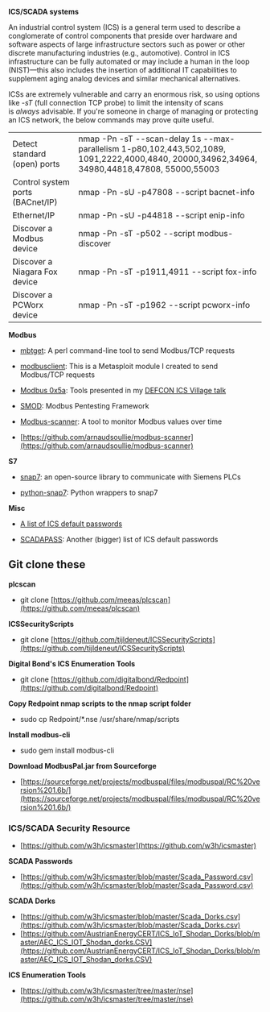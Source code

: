 **ICS/SCADA systems**

An industrial control system (ICS) is a general term used to describe a conglomerate of control components that preside over hardware and software aspects of large infrastructure sectors such as power or other discrete manufacturing industries (e.g., automotive). Control in ICS infrastructure can be fully automated or may include a human in the loop (NIST)—this also includes the insertion of additional IT capabilities to supplement aging analog devices and similar mechanical alternatives.

ICSs are extremely vulnerable and carry an enormous risk, so using options like -_sT_ (full connection TCP probe) to limit the intensity of scans is _always_ advisable. If you're someone in charge of managing or protecting an ICS network, the below commands may prove quite useful.

|   |   |
|---|---|
|Detect standard (open) ports|nmap -Pn -sT --scan-delay 1s --max-parallelism 1-p80,102,443,502,1089, 1091,2222,4000,4840, 20000,34962,34964, 34980,44818,47808, 55000,55003 <target>|
|Control system ports (BACnet/IP)|nmap -Pn -sU -p47808 --script bacnet-info <target>|
|Ethernet/IP|nmap -Pn -sU -p44818 --script enip-info <target>|
|Discover a Modbus device|nmap -Pn -sT -p502 --script modbus-discover <target>|
|Discover a Niagara Fox device|nmap -Pn -sT -p1911,4911 --script fox-info <target>|
|Discover a PCWorx device|nmap -Pn -sT -p1962 --script pcworx-info <target>|

**Modbus**

- [mbtget](https://github.com/sourceperl/mbtget): A perl command-line tool to send Modbus/TCP requests

- [modbusclient](https://www.rapid7.com/db/modules/auxiliary/scanner/scada/modbusclient): This is a Metasploit module I created to send Modbus/TCP requests

- [Modbus 0x5a](https://github.com/arnaudsoullie/funwithmodbus0x5a): Tools presented in my [DEFCON ICS Village talk](http://pentesting-ics.com/2018/03/08/yolo/)

- [SMOD](https://github.com/enddo/smod): Modbus Pentesting Framework

- [Modbus-scanner](https://github.com/arnaudsoullie/modbus-scanner): A tool to monitor Modbus values over time

- [https://github.com/arnaudsoullie/modbus-scanner](https://github.com/arnaudsoullie/modbus-scanner)

**S7**

- [snap7](http://snap7.sourceforge.net/): an open-source library to communicate with Siemens PLCs

- [python-snap7](https://github.com/gijzelaerr/python-snap7): Python wrappers to snap7

**Misc**

- [A list of ICS default passwords](https://github.com/arnaudsoullie/ics-default-passwords)

- [SCADAPASS](https://github.com/scadastrangelove/SCADAPASS): Another (bigger) list of ICS default passwords

## Git clone these
**plcscan**

- git clone [https://github.com/meeas/plcscan](https://github.com/meeas/plcscan)

**ICSSecurityScripts**
- git clone [https://github.com/tijldeneut/ICSSecurityScripts](https://github.com/tijldeneut/ICSSecurityScripts)

**Digital Bond's ICS Enumeration Tools**
- git clone [https://github.com/digitalbond/Redpoint](https://github.com/digitalbond/Redpoint)

**Copy Redpoint nmap scripts to the nmap script folder**
- sudo cp Redpoint/*.nse /usr/share/nmap/scripts

**Install modbus-cli**
- sudo gem install modbus-cli

**Download ModbusPal.jar from Sourceforge**
- [https://sourceforge.net/projects/modbuspal/files/modbuspal/RC%20version%201.6b/](https://sourceforge.net/projects/modbuspal/files/modbuspal/RC%20version%201.6b/)

### ICS/SCADA Security Resource
- [https://github.com/w3h/icsmaster](https://github.com/w3h/icsmaster)

**SCADA Passwords**
- [https://github.com/w3h/icsmaster/blob/master/Scada_Password.csv](https://github.com/w3h/icsmaster/blob/master/Scada_Password.csv)

**SCADA Dorks**
- [https://github.com/w3h/icsmaster/blob/master/Scada_Dorks.csv](https://github.com/w3h/icsmaster/blob/master/Scada_Dorks.csv)
- [https://github.com/AustrianEnergyCERT/ICS_IoT_Shodan_Dorks/blob/master/AEC_ICS_IOT_Shodan_dorks.CSV](https://github.com/AustrianEnergyCERT/ICS_IoT_Shodan_Dorks/blob/master/AEC_ICS_IOT_Shodan_dorks.CSV)

**ICS Enumeration Tools**
- [https://github.com/w3h/icsmaster/tree/master/nse](https://github.com/w3h/icsmaster/tree/master/nse)
